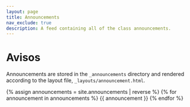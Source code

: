 ```yaml
---
layout: page
title: Announcements
nav_exclude: true
description: A feed containing all of the class announcements.
---
```


# Avisos

Announcements are stored in the `_announcements` directory and rendered according to the layout file, `_layouts/announcement.html`.

{% assign announcements = site.announcements | reverse %}
{% for announcement in announcements %}
{{ announcement }}
{% endfor %}
